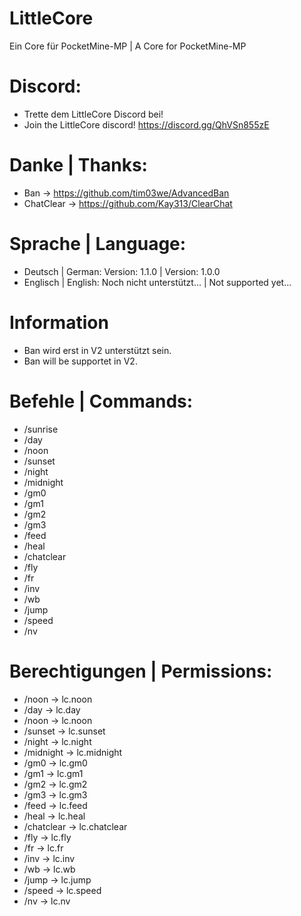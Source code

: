 # LittleCore #
Ein Core für PocketMine-MP | A Core for PocketMine-MP

# Discord: #
- Trette dem LittleCore Discord bei!
- Join the LittleCore discord!
https://discord.gg/QhVSn855zE
# Danke | Thanks: #

- Ban -> https://github.com/tim03we/AdvancedBan
- ChatClear -> https://github.com/Kay313/ClearChat

# Sprache | Language: #
- Deutsch | German: Version: 1.1.0 | Version: 1.0.0
- Englisch | English: Noch nicht unterstützt... | Not supported yet...

# Information #
- Ban wird erst in V2 unterstützt sein.
- Ban will be supportet in V2.

# Befehle | Commands: #

- /sunrise
- /day
- /noon
- /sunset
- /night
- /midnight
- /gm0
- /gm1
- /gm2
- /gm3
- /feed
- /heal
- /chatclear
- /fly
- /fr
- /inv
- /wb
- /jump
- /speed
- /nv

# Berechtigungen | Permissions: #

- /noon -> lc.noon
- /day -> lc.day
- /noon -> lc.noon
- /sunset -> lc.sunset
- /night -> lc.night
- /midnight -> lc.midnight
- /gm0 -> lc.gm0
- /gm1 -> lc.gm1
- /gm2 -> lc.gm2
- /gm3 -> lc.gm3
- /feed -> lc.feed
- /heal -> lc.heal
- /chatclear -> lc.chatclear
- /fly -> lc.fly
- /fr -> lc.fr
- /inv -> lc.inv
- /wb -> lc.wb
- /jump -> lc.jump
- /speed -> lc.speed
- /nv -> lc.nv
